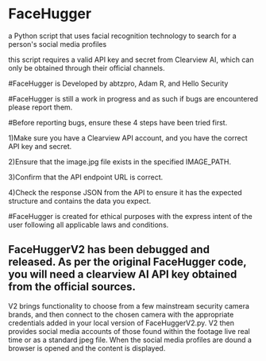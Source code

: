 # FaceHugger
a Python script that uses facial recognition technology to search for a person's social media profiles

this script requires a valid API key and secret from Clearview AI, which can only be obtained through their official channels.

#FaceHugger is Developed by abtzpro, Adam R, and Hello Security

#FaceHugger is still a work in progress and as such if bugs are encountered please report them.

#Before reporting bugs, ensure these 4 steps have been tried first.

1)Make sure you have a Clearview API account, and you have the correct API key and secret.

2)Ensure that the image.jpg file exists in the specified IMAGE_PATH.

3)Confirm that the API endpoint URL is correct.

4)Check the response JSON from the API to ensure it has the expected structure and contains the data you expect.

#FaceHugger is created for ethical purposes with the express intent of the user following all applicable laws and conditions.  


## FaceHuggerV2 has been debugged and released. As per the original FaceHugger code, you will need a clearview AI API key obtained from the official sources. 
V2 brings functionality to choose from a few mainstream security camera brands, and then connect to the chosen camera with the appropriate credentials added in your local version of FaceHuggerV2.py. V2 then provides social media accounts of those found within the footage live real time or as a standard jpeg file. When the social media profiles are dound a browser is opened and the content is displayed. 
